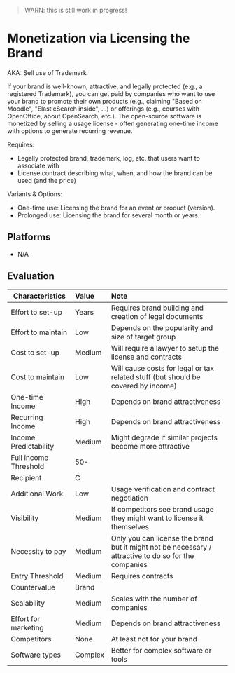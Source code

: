 > WARN: this is still work in progress!

# Monetization via Licensing the Brand
AKA: Sell use of Trademark

If your brand is well-known, attractive, and legally protected (e.g., a registered Trademark), you can get paid by companies who want to use your brand to promote their own products (e.g., claiming "Based on Moodle", "ElasticSearch inside", ...) or offerings (e.g., courses with OpenOffice, about OpenSearch, etc.). The open-source software is monetized by selling a usage license - often generating one-time income with options to generate recurring revenue.

Requires:
* Legally protected brand, trademark, log, etc. that users want to associate with
* License contract describing what, when, and how the brand can be used (and the price)

Variants & Options:
* One-time use: Licensing the brand for an event or product (version).
* Prolonged use: Licensing the brand for several month or years.

## Platforms
* N/A

## Evaluation

| Characteristics                   | Value  | Note |
| --------------------------------- |:------ |:---- |
| Effort to set-up                  | Years  | Requires brand building and creation of legal documents
| Effort to maintain                | Low    | Depends on the popularity and size of target group
| Cost to set-up                    | Medium | Will require a lawyer to setup the license and contracts
| Cost to maintain                  | Low    | Will cause costs for legal or tax related stuff (but should be covered by income)
| One-time Income                   | High   | Depends on brand attractiveness
| Recurring Income                  | High   | Depends on brand attractiveness
| Income Predictability             | Medium | Might degrade if similar projects become more attractive
| Full income Threshold             | 50-    | 
| Recipient                         | C      | 
| Additional Work                   | Low    | Usage verification and contract negotiation
| Visibility                        | Medium | If competitors see brand usage they might want to license it themselves
| Necessity to pay                  | Medium | Only you can license the brand but it might not be necessary / attractive to do so for the companies
| Entry Threshold                   | Medium | Requires contracts
| Countervalue                      | Brand  | 
| Scalability                       | Medium | Scales with the number of companies
| Effort for marketing              | Medium | Depends on brand attractiveness
| Competitors                       | None   | At least not for your brand
| Software types                    | Complex| Better for complex software or tools
